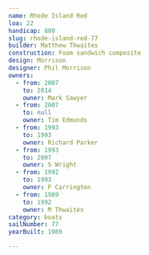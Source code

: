 ```yaml
---
name: Rhode Island Red
loa: 22
handicap: 880
slug: rhode-island-red-77
builder: Matthew Thwaites
construction: Foam sandwich composite
design: Morrison
designer: Phil Morrison
owners:
  - from: 2007
    to: 2014
    owner: Mark Sawyer
  - from: 2007
    to: null
    owner: Tim Edmunds
  - from: 1993
    to: 1993
    owner: Richard Parker
  - from: 1993
    to: 2007
    owner: S Wright
  - from: 1992
    to: 1993
    owner: P Carrington
  - from: 1989
    to: 1992
    owner: M Thwaites
category: boats
sailNumber: 77
yearBuilt: 1989

---
```

